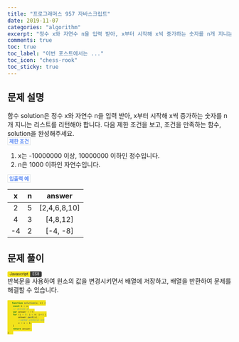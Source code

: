 ```yaml
---
title: "프로그래머스 957 자바스크립트"
date: 2019-11-07
categories: "algorithm"
excerpt: "정수 x와 자연수 n을 입력 받아, x부터 시작해 x씩 증가하는 숫자를 n개 지니는 리스트를 리턴"
comments: true
toc: true 
toc_label: "이번 포스트에서는 ..." 
toc_icon: "chess-rook"
toc_sticky: true
---
```


## 문제 설명
함수 solution은 정수 x와 자연수 n을 입력 받아, x부터 시작해 x씩 증가하는 숫자를 n개 지니는 리스트를 리턴해야 합니다. 다음 제한 조건을 보고, 조건을 만족하는 함수, solution을 완성해주세요.

`제한 조건`

1. x는 -10000000 이상, 10000000 이하인 정수입니다.
2. n은 1000 이하인 자연수입니다.

`입출력 예`

|   x   |   n   |    answer    |
| :---: | :---: | :----------: |
|   2   |   5   | [2,4,6,8,10] |
|   4   |   3   |   [4,8,12]   |
|  -4   |   2   |   [-4, -8]   |

## 문제 풀이

<a class="Javascript">Javascript</a><a class="Javascriptver">ES8</a>

반복문을 사용하여 원소의 값을 변경시키면서 배열에 저장하고, 배열을 반환하여 문제를 해결할 수 있습니다.

~~~javascript
function solution(x, n) {
    const k = x;
    // 증가시킬 값
    var answer = [];
    for (i = 0; i < n; i++) {
        answer.push(x);
        //배열에 순차적으로 저장
        x = x + k;
    }
    return answer;
}
~~~

<style>
blockquote{
    border-left: 0.25em solid #266477;
}
</style>
<style>
.page__content h1,
.page__content h2
{
    padding-bottom: 0.5em;
    border-bottom: 1px solid #89ddff;
}
</style>

<style>
    p{
        margin-block-start: 0em;
        margin-block-end: 0em;
        margin-inline-start: 0px;
        margin-inline-end: 0px;
        margin-top:0px;
        margin-bottom: 0px;
    }
</style>
<style>
        .MySQL {
            display: inline;
            padding-left: 5px;
            padding-right: 5px;
            padding-top: 1px;
            padding-bottom: 2px;
            font-size: 0.6em;
            text-align: center;
            background-color: #52809c;
            color: #f8fafc;
            border-top-left-radius: 3px;
            border-bottom-left-radius: 3px;
            content: "MySQL"
        }

        .MySQLver {
            display: inline;
            padding-left: 5px;
            padding-right: 5px;
            padding-top: 1px;
            padding-bottom: 2px;
            font-size: 0.6em;
            text-align: center;
            background-color: #f8981d;
            color: #f8fafc;
            border-top-right-radius: 3px;
            border-bottom-right-radius: 3px;
        }
</style>
<style>
        .Javascript {
            display: inline;
            padding-left: 5px;
            padding-right: 5px;
            padding-top: 1px;
            padding-bottom: 2px;
            font-size: 0.6em;
            text-align: center;
            background-color: #f2e21b;
            color: #222;
            border-top-left-radius: 3px;
            border-bottom-left-radius: 3px;
        }

        .Javascriptver {
            display: inline;
            padding-left: 5px;
            padding-right: 5px;
            padding-top: 1px;
            padding-bottom: 2px;
            font-size: 0.6em;
            text-align: center;
            background-color: #000000c7;
            color: #f8fafc;
            border-top-right-radius: 3px;
            border-bottom-right-radius: 3px;
        }
</style>
<style>
        .PHP {
            display: inline;
            padding-left: 5px;
            padding-right: 5px;
            padding-top: 1px;
            padding-bottom: 2px;
            font-size: 0.6em;
            text-align: center;
            background-color: #777bb3;
            color: #f8fafc;
            border-top-left-radius: 3px;
            border-bottom-left-radius: 3px;
            content: "MySQL"
        }

        .PHPver {
            display: inline;
            padding-left: 5px;
            padding-right: 5px;
            padding-top: 1px;
            padding-bottom: 2px;
            font-size: 0.6em;
            text-align: center;
            background-color: #000000c7;
            color: #f8fafc;
            border-top-right-radius: 3px;
            border-bottom-right-radius: 3px;
        }
</style>
<style>
        .Python {
            display: inline;
            padding-left: 5px;
            padding-right: 5px;
            padding-top: 1px;
            padding-bottom: 2px;
            font-size: 0.6em;
            text-align: center;
            background-color: #0277bd;
            color: #f8fafc;
            border-top-left-radius: 3px;
            border-bottom-left-radius: 3px;
        }

        .Pythonver {
            display: inline;
            padding-left: 5px;
            padding-right: 5px;
            padding-top: 1px;
            padding-bottom: 2px;
            font-size: 0.6em;
            text-align: center;
            background-color: #ffc107;
            color: #f8fafc;
            border-top-right-radius: 3px;
            border-bottom-right-radius: 3px;
        }
</style>
<style>
.page h1:before {
    padding-right: 0.3em;
    color: #9ddcff;
    content: "/";
}

.page h2:before {
    padding-right: 0.3em;
    color: #9ddcff;
    content: "//";
}

.page h3:before {
    padding-right: 0.3em;
    color: #9ddcff;
    content: "///";
}

.page h4:before {
    padding-right: 0.3em;
    color: #9ddcff;
    content: "////";
}

p>code,
a>code,
li>code,
figcaption>code,
td>code {
    padding-left: 0.18rem;
    padding-right: 0.18rem;
    padding-top: 0.09rem;
    font-size: 0.8em;
    background: #fff;
    color: #5283f3;
    border: solid 1px #e1e4e5;
    border-radius: 0px;
    font-family: open sans,clear sans,helvetica neue,Helvetica,Arial,sans-serif;
    font-weight: bold;
}
</style>

